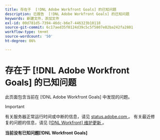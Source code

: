 ```yaml
---
title: 存在于  [!DNL Adobe Workfront Goals] 的已知问题
description: 已报告  [!DNL Adobe Workfront Goals] 的已知问题
keywords: 新建文件，添加文件
exl-id: 00d781d5-7394-46dc-b6e7-446323b10118
source-git-commit: 6c17aed35f0124d39c5c5f5807e02ba242fa2801
workflow-type: tm+mt
source-wordcount: '50'
ht-degree: 86%

---
```


# 存在于 [!DNL Adobe Workfront Goals] 的已知问题

此页面包含当前在 [!DNL Adobe Workfront Goals] 中发现的问题。

>[!IMPORTANT]
>
>有关服务器正常运行时间或中断的信息，请见 [status.adobe.com ](https://status.adobe.com)。 有关最近修复的问题的信息，请见 [[!DNL Workfront]  维护更新 ](../maintenance/current-updates.md)。

**当前没有已知问题[!DNL Workfront Goals]**

<!--


-->

